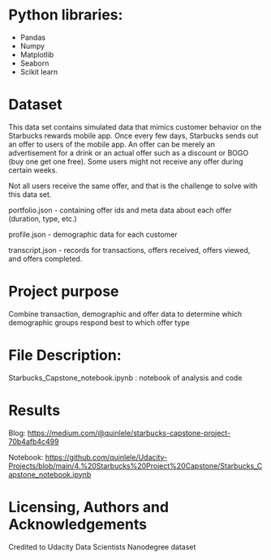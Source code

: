 # Python libraries:

- Pandas
- Numpy
- Matplotlib
- Seaborn
- Scikit learn

# Dataset

This data set contains simulated data that mimics customer behavior on the Starbucks rewards mobile app. Once every few days, Starbucks sends out an offer to users of the mobile app. An offer can be merely an advertisement for a drink or an actual offer such as a discount or BOGO (buy one get one free). Some users might not receive any offer during certain weeks.

Not all users receive the same offer, and that is the challenge to solve with this data set.

portfolio.json - containing offer ids and meta data about each offer (duration, type, etc.)

profile.json - demographic data for each customer

transcript.json - records for transactions, offers received, offers viewed, and offers completed.

# Project purpose

Combine transaction, demographic and offer data to determine which demographic groups respond best to which offer type

# File Description:

Starbucks_Capstone_notebook.ipynb : notebook of analysis and code

# Results

Blog: https://medium.com/@quinlele/starbucks-capstone-project-70b4afb4c499

Notebook: https://github.com/quinlele/Udacity-Projects/blob/main/4.%20Starbucks%20Project%20Capstone/Starbucks_Capstone_notebook.ipynb

# Licensing, Authors and Acknowledgements

Credited to Udacity Data Scientists Nanodegree dataset
